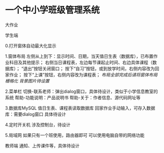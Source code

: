# 一个中小学班级管理系统
 大作业

学生端

0.打开窗体自动最大化显示

1.窗体布局
左侧从上到下：显示时间、日期，当天值日生表（数据库），已布置作业科目及其他提示；
右侧当日课程表，左边每节课起止时间、右边具体课程（数据库）；
“退出”按钮关闭窗口；
按下“自习”按钮，或到放学时间，右侧内容改为回家作业；
按下“上课”按钮，右侧内容改为课程表；
*布局全部完成后请将窗体布局栅格化*
*背景图片待设置*

2.菜单栏
切换-联系老师：弹出dialog窗口，具体待设计，类似于小学信息教室的系统
帮助-功能说明：产品说明书
帮助-关于：作者信息、源代码网址等

3.数据库MySQL
值日生表、课程表读取数据库
回家作业手动输入，可存入数据库：需要dialog窗口
具体待设计

4.定时开关机
涉及控制台，待设计

5.局域网
如果只有一个班使用，路由器即可
可以使用电脑自带的网络功能


教师端
通知、上传课件等，具体待设计

